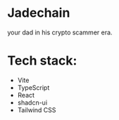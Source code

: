 # Jadechain

your dad in his crypto scammer era. 

# Tech stack:
- Vite
- TypeScript
- React
- shadcn-ui
- Tailwind CSS

